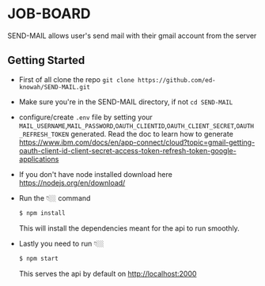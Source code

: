 # JOB-BOARD
<p>SEND-MAIL allows user's send mail with their gmail account from the server</p>



## Getting Started


-   First of all clone the repo `git clone https://github.com/ed-knowah/SEND-MAIL.git`

-   Make sure you're in the SEND-MAIL directory, if not `cd SEND-MAIL` 

-   configure/create `.env` file by setting your `MAIL_USERNAME`,`MAIL_PASSWORD`,`OAUTH_CLIENTID`,`OAUTH_CLIENT_SECRET`,`OAUTH_REFRESH_TOKEN` generated. Read the doc to learn how to generate
https://www.ibm.com/docs/en/app-connect/cloud?topic=gmail-getting-oauth-client-id-client-secret-access-token-refresh-token-google-applications

- If you don't have node installed download here https://nodejs.org/en/download/

-   Run the 👇🏼 command
    ```sh
    $ npm install
    ```
    This will install the dependencies meant for the api to run smoothly.
-   Lastly you need to run 👇🏼

    ```sh
    $ npm start
    ```
    This serves the api by default on [http://localhost:2000](http://localhost:2000/api) 
    
